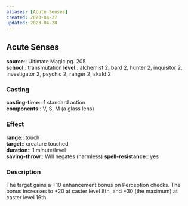 ```yaml
---
aliases: [Acute Senses]
created: 2023-04-27
updated: 2023-04-28
---
```


## Acute Senses

**source**:: Ultimate Magic pg. 205  
**school**:: transmutation
**level**:: alchemist 2, bard 2, hunter 2, inquisitor 2, investigator 2, psychic 2, ranger 2, skald 2

### Casting

**casting-time**:: 1 standard action  
**components**:: V, S, M (a glass lens)

### Effect

**range**:: touch  
**target**:: creature touched  
**duration**:: 1 minute/level  
**saving-throw**:: Will negates (harmless)
**spell-resistance**:: yes

### Description

The target gains a +10 enhancement bonus on Perception checks. The bonus increases to +20 at caster level 8th, and +30 (the maximum) at caster level 16th.
